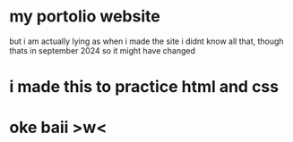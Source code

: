 # my portolio website
but i am actually lying as when i made the site i didnt know all that, though thats in september 2024 so it might have changed
# i made this to practice html and css


# oke baii >w<
